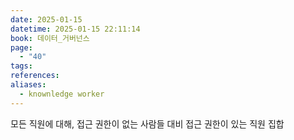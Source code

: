 ```yaml
---
date: 2025-01-15
datetime: 2025-01-15 22:11:14
book: 데이터_거버넌스
page:
  - "40"
tags: 
references: 
aliases:
  - knownledge worker
---
```

모든 직원에 대해, 접근 권한이 없는 사람들 대비 접근 권한이 있는 직원 집합